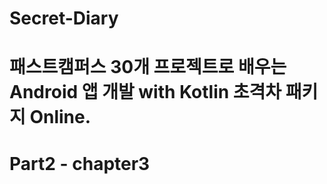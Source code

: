 # Secret-Diary

# 패스트캠퍼스 30개 프로젝트로 배우는 Android 앱 개발 with Kotlin 초격차 패키지 Online.

# Part2 - chapter3
